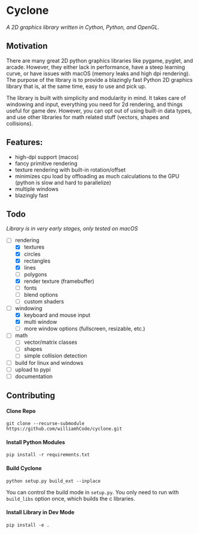# Cyclone
_A 2D graphics library written in Cython, Python, and OpenGL._

## Motivation
There are many great 2D python graphics libraries like pygame, pyglet, and arcade. However, they either lack in performance, have a steep learning curve, or have issues with macOS (memory leaks and high dpi rendering).
The purpose of the library is to provide a blazingly fast Python 2D graphics library that is, at the same time, easy to use and pick up. 

The library is built with simplicity and modularity in mind. It takes care of windowing and input, everything you need for 2d rendering, and things useful for game dev. However, you can opt out of using built-in data types, and use other libraries for math related stuff (vectors, shapes and collisions).

## Features: 
- high-dpi support (macos)
- fancy primitive rendering
- texture rendering with built-in rotation/offset
- minimizes cpu load by offloading as much calculations to the GPU (python is slow and hard to parallelize)
- multiple windows
- blazingly fast

## Todo
_Library is in very early stages, only tested on macOS_
- [ ] rendering
  - [x] textures
  - [x] circles
  - [x] rectangles
  - [x] lines
  - [ ] polygons
  - [x] render texture (framebuffer)
  - [ ] fonts
  - [ ] blend options
  - [ ] custom shaders
- [ ] windowing
  - [x] keyboard and mouse input
  - [x] multi window
  - [ ] more window options (fullscreen, resizable, etc.)
- [ ] math
  - [ ] vector/matrix classes
  - [ ] shapes
  - [ ] simple collision detection
- [ ] build for linux and windows
- [ ] upload to pypi
- [ ] documentation

## Contributing

#### Clone Repo
```
git clone --recurse-submodule https://github.com/williamhCode/cyclone.git
```

#### Install Python Modules
```
pip install -r requirements.txt
```

#### Build Cyclone
```
python setup.py build_ext --inplace
```
You can control the build mode in `setup.py`. You only need to run with `build_libs` option once, which builds the c libraries.

#### Install Library in Dev Mode
```
pip install -e .
```
